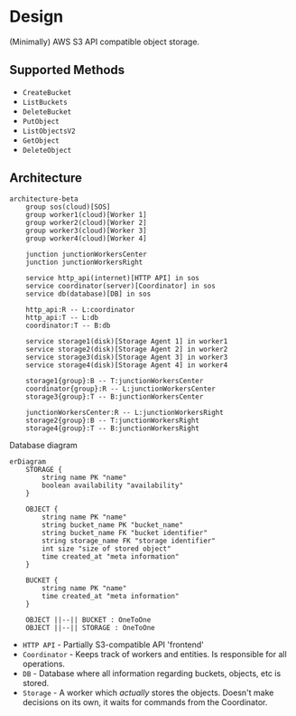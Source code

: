 # Design

(Minimally) AWS S3 API compatible object storage.

## Supported Methods

- `CreateBucket`
- `ListBuckets`
- `DeleteBucket`
- `PutObject`
- `ListObjectsV2`
- `GetObject`
- `DeleteObject`

## Architecture

```mermaid
architecture-beta
    group sos(cloud)[SOS]
    group worker1(cloud)[Worker 1]
    group worker2(cloud)[Worker 2]
    group worker3(cloud)[Worker 3]
    group worker4(cloud)[Worker 4]

    junction junctionWorkersCenter
    junction junctionWorkersRight

    service http_api(internet)[HTTP API] in sos
    service coordinator(server)[Coordinator] in sos
    service db(database)[DB] in sos

    http_api:R -- L:coordinator
    http_api:T -- L:db
    coordinator:T -- B:db

    service storage1(disk)[Storage Agent 1] in worker1
    service storage2(disk)[Storage Agent 2] in worker2
    service storage3(disk)[Storage Agent 3] in worker3
    service storage4(disk)[Storage Agent 4] in worker4

    storage1{group}:B -- T:junctionWorkersCenter
    coordinator{group}:R -- L:junctionWorkersCenter
    storage3{group}:T -- B:junctionWorkersCenter

    junctionWorkersCenter:R -- L:junctionWorkersRight
    storage2{group}:B -- T:junctionWorkersRight
    storage4{group}:T -- B:junctionWorkersRight
```


Database diagram  
```mermaid
erDiagram
    STORAGE {
        string name PK "name"
        boolean availability "availability"
    }

    OBJECT {
        string name PK "name"
        string bucket_name PK "bucket_name"
        string bucket_name FK "bucket identifier"
        string storage_name FK "storage identifier"
        int size "size of stored object"
        time created_at "meta information"
    }

    BUCKET {
        string name PK "name"
        time created_at "meta information"
    }

    OBJECT ||--|| BUCKET : OneToOne
    OBJECT ||--|| STORAGE : OneToOne
```

- `HTTP API` - Partially S3-compatible API 'frontend'
- `Coordinator` - Keeps track of workers and entities. Is responsible for all operations.
- `DB` - Database where all information regarding buckets, objects, etc is stored.
- `Storage` - A worker which _actually_ stores the objects. Doesn't make decisions on its own, it waits for commands from the Coordinator.
